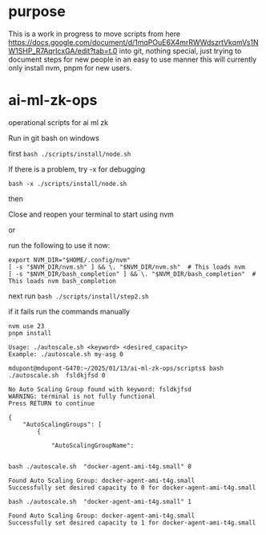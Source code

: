 
# purpose

This is a work in progress to move scripts from here https://docs.google.com/document/d/1mqPOuE6X4mrRWWdszrtVkqmVs1NW1SHP_R7AqrIcxGA/edit?tab=t.0
into git, nothing special, just trying to document steps for new people in an easy to use manner
this will currently only install nvm, pnpm for new users.

# ai-ml-zk-ops
operational scripts for ai ml zk 

Run in git bash on windows

first
`bash ./scripts/install/node.sh `

If there is a problem, try -x for debugging

`bash -x ./scripts/install/node.sh `

then

Close and reopen your terminal to start using nvm 

or 

run the following to use it now:

```
export NVM_DIR="$HOME/.config/nvm"
[ -s "$NVM_DIR/nvm.sh" ] && \. "$NVM_DIR/nvm.sh"  # This loads nvm
[ -s "$NVM_DIR/bash_completion" ] && \. "$NVM_DIR/bash_completion"  # This loads nvm bash_completion
```

next run
`bash ./scripts/install/step2.sh `

if it fails run the commands manually 
```
nvm use 23
pnpm install
```


```
Usage: ./autoscale.sh <keyword> <desired_capacity>
Example: ./autoscale.sh my-asg 0
```

```mdupont@mdupont-G470:~/2025/01/13/ai-ml-zk-ops/scripts$ bash ./autoscale.sh  fsldkjfsd 0```

```
No Auto Scaling Group found with keyword: fsldkjfsd
WARNING: terminal is not fully functional
Press RETURN to continue 

{
    "AutoScalingGroups": [
        {
		
		    "AutoScalingGroupName": 
			
```
		

`bash ./autoscale.sh  "docker-agent-ami-t4g.small" 0`

```
Found Auto Scaling Group: docker-agent-ami-t4g.small
Successfully set desired capacity to 0 for docker-agent-ami-t4g.small
```


`bash ./autoscale.sh  "docker-agent-ami-t4g.small" 1`

```
Found Auto Scaling Group: docker-agent-ami-t4g.small
Successfully set desired capacity to 1 for docker-agent-ami-t4g.small
```


